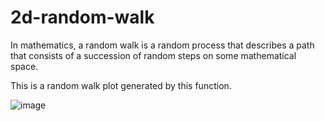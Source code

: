 # 2d-random-walk

In mathematics, a random walk is a random process that describes a path that consists of a succession of random steps on some mathematical space.

This is a random walk plot generated by this function.

![image](C:\Users\Chris\Desktop\randomwalk.png)
